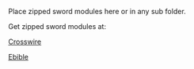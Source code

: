 Place zipped sword modules here or in any sub folder.

Get zipped sword modules at:

[Crosswire](http://crosswire.org/sword/modules/ModDisp.jsp?modType=Bibles "Jesus loves you")

[Ebible](http://ebible.org/find "Jesus loves you")
